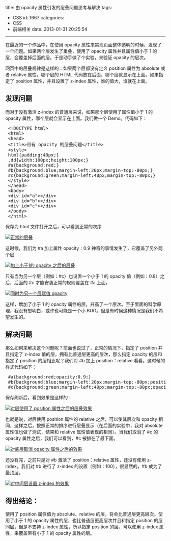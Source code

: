 title: 由 opacity 属性引发的层叠问题思考与解决
tags:
  - CSS
id: 1667
categories:
  - CSS
  - 前端相关
date: 2013-01-31 20:25:54

---

在最近的一个作品中，在使用 opacity 属性来实现页面整体透明的时候，发现了一个问题。如果两个层发生了重叠，使用了 opacity 属性并且属性值小于 1 的层，会覆盖掉后面的层。于是动手做了个实验，来验证 opacity 的层次。

网页中的层叠规律是这样的：如果两个层都没有定义 position 属性为 absolute 或者 relative 属性，哪个层的 HTML 代码放在后面，哪个层就显示在上面。如果指定了 position 属性，并且设置了 z-index 属性，谁的值大，谁就在上面。

## 发现问题

而对于没有激活 z-index 的普通层来说，如果那个层使用了属性值小于 1 的 opacity 属性，哪个层就会显示在上面。我们做一个 Demo。代码如下：

<pre> &lt;!DOCTYPE html&gt;
 &lt;html&gt;
 &lt;head&gt;
 &lt;title&gt;带有 opacity 的层叠问题&lt;/title&gt;
 &lt;style&gt;
 html{padding:40px;}
 .dd{width:100px;height:100px;}
 #a{background:red;}
 #b{background:blue;margin-left:20px;margin-top:-80px;}
 #c{background:green;margin-left:40px;margin-top:-80px;}
 &lt;/style&gt;
 &lt;/head&gt;
 &lt;body&gt;
 &lt;div id="a"&gt;&lt;/div&gt;
 &lt;div id="b"&gt;&lt;/div&gt;
 &lt;div id="c"&gt;&lt;/div&gt;
 &lt;/body&gt;
 &lt;/html&gt;</pre>

保存为 html 文件打开之后，可以看到正常的次序

[![正常的层叠](https://qxzm-cdn.sapi.work/blog/2013/02/1667/opacity0.png)](https://qxzm-cdn.sapi.work/blog/2013/02/1667/opacity0.png)

这时候，我们为 #a 加上属性 opacity：0.9 神奇的事情发生了，它覆盖了另外两个层

[![加上小于1的 opacity 之后的层叠](https://qxzm-cdn.sapi.work/blog/2013/02/1667/opacity1.png)](https://qxzm-cdn.sapi.work/blog/2013/02/1667/opacity1.png)

只有当为另一个层（例如：#c）也设置一个小于 1 的 opacity 值（例如：0.8）之后，后面的 #c 才能安装正常的规则覆盖在 #a 上面。

[![同时为另一个层赋值 opacity](https://qxzm-cdn.sapi.work/blog/2013/02/1667/opacity2.png)](https://qxzm-cdn.sapi.work/blog/2013/02/1667/opacity2.png)

这样，增加了小于 1 的 opacity 属性的层，升高了一个层次。至于里面的科学原理，我没有想明白，或许也可能是一个小 BUG。但是有时候这种情况是我们不希望发生的。

## 解决问题

那么如何来解决这个问题呢？前面也说过了，正常的情况下，指定了 position 并且指定了 z-index 值的层，拥有比普通层更高的层次，那么指定 opacity 的层和指定了 position 的层相比呢？我们对 #b 加上 position：relative 看看。这时候的样式代码如下：

<pre> #a{background:red;opacity:0.9;}
 #b{background:blue;margin-left:20px;margin-top:-80px;position:relative;}
 #c{background:green;margin-left:40px;margin-top:-80px;opacity:0.8;}</pre>

保存刷新后，看到效果是这样的：

[![对层使用了 position 属性之后的层叠效果](https://qxzm-cdn.sapi.work/blog/2013/02/1667/opacity3.png)](https://qxzm-cdn.sapi.work/blog/2013/02/1667/opacity3.png)

也就是说，对层使用 position 属性的 relative 之后，可以使其层次和 opacity 相同，这样之后，按照正常的排序进行层叠显示（在后面的实验中，我对 absolute 属性值也做了测试，结果和 relative 属性值表现的相同）。当我们取消了 #c 的 opacity 属性之后，我们可以看到，#c 被排在了最下面。

[![对底层取消 opacity 属性之后的效果](https://qxzm-cdn.sapi.work/blog/2013/02/1667/opacity4.png)](https://qxzm-cdn.sapi.work/blog/2013/02/1667/opacity4.png)

还没有完，之前只是对 #b 激活了 position：relative 属性，还没有使用 z-index。我们对 #b 进行了 z-index 的设置（例如：100），很显然的，#b 成为了最顶层。

[![对中间层设置 z-index 的效果](https://qxzm-cdn.sapi.work/blog/2013/02/1667/opacity5.png)](https://qxzm-cdn.sapi.work/blog/2013/02/1667/opacity5.png)

## 得出结论：

使用了 position 属性值为 absolute、relative 的层，将会比普通层更高层次。使用了小于 1 的 opacity 属性的层，也比普通层更高层次并且和指定 position 的层同层，但是不支持 z-index 属性，所以指定 position 的层，可以使用 z-index 属性，来覆盖带有小于 1 的 opacity 属性的层。

